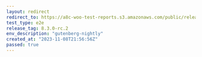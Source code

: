 ```yaml
---
layout: redirect
redirect_to: https://a8c-woo-test-reports.s3.amazonaws.com/public/release/8.3.0-rc.2/gutenberg-nightly/e2e/index.html
test_type: e2e
release_tag: 8.3.0-rc.2
env_description: "gutenberg-nightly"
created_at: "2023-11-08T21:56:56Z"
passed: true
---
```

